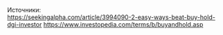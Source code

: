 
Источники:  
https://seekingalpha.com/article/3994090-2-easy-ways-beat-buy-hold-dgi-investor
https://www.investopedia.com/terms/b/buyandhold.asp
